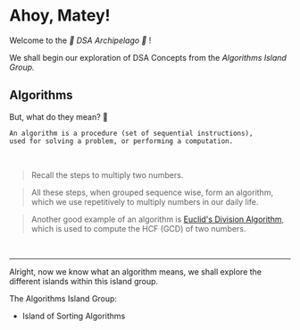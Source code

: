 # Ahoy, Matey!

Welcome to the *🌴 DSA Archipelago 🌴* !

We shall begin our exploration of DSA Concepts from the *Algorithms Island Group.*

## Algorithms
But, what do they mean? 🤔

```
An algorithm is a procedure (set of sequential instructions), 
used for solving a problem, or performing a computation.
```

<br>

> Recall the steps to multiply two numbers.

> All these steps, when grouped sequence wise, form an algorithm, which we use repetitively to multiply numbers in our daily life.

> Another good example of an algorithm is [Euclid's Division Algorithm](https://www.geeksforgeeks.org/euclid-division-lemma/), which is used to compute the HCF (GCD) of two numbers.

<br>
<hr>

Alright, now we know what an algorithm means, we shall explore the different islands within this island group.

The Algorithms Island Group:
- Island of Sorting Algorithms